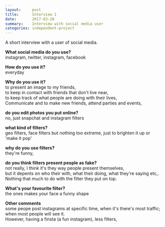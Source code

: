 ```yaml
---
layout:     post
title:      Interview 1
date:       2017-03-20
summary:   	Interview with social media user
categories: independent-project
---
```

A short interview with a user of social media.

**What social media do you use?**  
instagram, twitter, instagram, facebook

**How do you use it?**  
everyday

**Why do you use it?**  
to present an image to my friends,  
to keep in contact with friends that don't live near,  
to keep track of what people are doing with their lives,  
Communicate and to make new friends, attend parties and events, 

**do you edit photos you put online?**  
no, just snapchat and instagram filters

**what kind of filters?**  
geo filters, face filters but nothing too extreme, 
just to brighten it up or 'make it pop'

**why do you use filters?**  
they're funny, 

**do you think filters present people as fake?**  
not really, I think it's they way people present themselves,  
but it depents on who their with, what their doing, what they're saying etc,. Nothing that much to do with the filter they put on top.

**What's your favourite filter?**  
the ones makes your face a funny shape

**Other comments**  
some peope post instagrams at specific time, when it's there's most traffic; when most people will see it.  
However, having a finsta (a fun instagram), less filters, 
